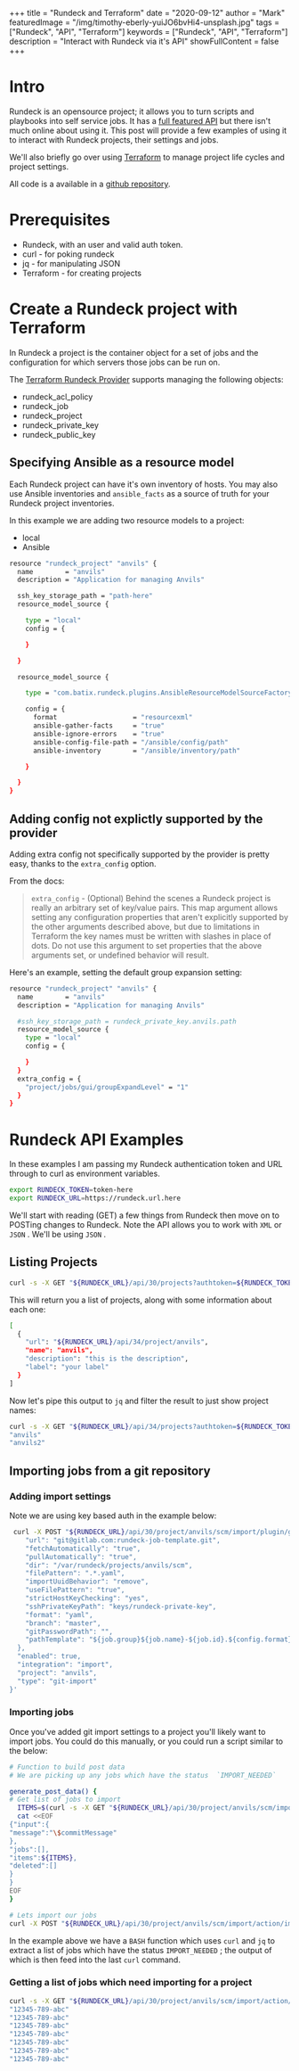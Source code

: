 +++
title = "Rundeck and Terraform"
date = "2020-09-12"
author = "Mark"
featuredImage = "/img/timothy-eberly-yuiJO6bvHi4-unsplash.jpg"
tags = ["Rundeck", "API", "Terraform"]
keywords = ["Rundeck", "API", "Terraform"]
description = "Interact with Rundeck via it's API"
showFullContent = false
+++

# Intro

Rundeck is an opensource project; it allows you to turn scripts and playbooks
into self service jobs. It has a [full featured
API](https://docs.rundeck.com/docs/api/rundeck-api.html) but there isn't much
online about using it. This post will provide a few examples of using it to
interact with Rundeck projects, their settings and jobs.

We'll also briefly go over using [Terraform](https://www.terraform.io/) to
manage project life cycles and project settings.

All code is a available in a [github
repository](https://github.com/markopolo123/rundeck-terraform-api).

# Prerequisites
* Rundeck, with an user and valid auth token.
* curl - for poking rundeck
* jq - for manipulating JSON
* Terraform - for creating projects
# Create a Rundeck project with Terraform

In Rundeck a project is the container object for a set of jobs and the
configuration for which servers those jobs can be run on.

The [Terraform Rundeck
Provider](https://www.terraform.io/docs/providers/rundeck/index.html) supports
managing the following objects:

* rundeck_acl_policy
* rundeck_job
* rundeck_project
* rundeck_private_key
* rundeck_public_key

## Specifying Ansible as a resource model

Each Rundeck project can have it's own inventory of hosts. You may also use
Ansible inventories and `ansible_facts` as a source of truth for your Rundeck
project inventories.

In this example we are adding two resource models to a project:

* local
* Ansible

```bash expand="Show"
resource "rundeck_project" "anvils" {
  name        = "anvils"
  description = "Application for managing Anvils"

  ssh_key_storage_path = "path-here"
  resource_model_source {

    type = "local"
    config = {

    }

  }

  resource_model_source {

    type = "com.batix.rundeck.plugins.AnsibleResourceModelSourceFactory"

    config = {
      format                   = "resourcexml"
      ansible-gather-facts     = "true"
      ansible-ignore-errors    = "true"
      ansible-config-file-path = "/ansible/config/path"
      ansible-inventory        = "/ansible/inventory/path"

    }

  }
}

```

## Adding config not explictly supported by the provider

Adding extra config not specifically supported by the provider is pretty easy,
thanks to the `extra_config` option.

From the docs:

> `extra_config` - (Optional) Behind the scenes a Rundeck project is really an
> arbitrary set of key/value pairs. This map argument allows setting any
> configuration properties that aren't explicitly supported by the other
> arguments described above, but due to limitations in Terraform the key names
> must be written with slashes in place of dots. Do not use this argument to set
> properties that the above arguments set, or undefined behavior will result.

Here's an example, setting the default group expansion setting:

```bash
resource "rundeck_project" "anvils" {
  name        = "anvils"
  description = "Application for managing Anvils"

  #ssh_key_storage_path = rundeck_private_key.anvils.path
  resource_model_source {
    type = "local"
    config = {

    }
  }
  extra_config = {
    "project/jobs/gui/groupExpandLevel" = "1"
  }
}

```

# Rundeck API Examples

In these examples I am passing my Rundeck authentication token and URL through
to curl as environment variables.

```bash
export RUNDECK_TOKEN=token-here
export RUNDECK_URL=https://rundeck.url.here
```

We'll start with reading (GET) a few things from Rundeck then move on to POSTing
changes to Rundeck. Note the API allows you to work with `XML` or `JSON` . We'll
be using `JSON` .

## Listing Projects

```bash
curl -s -X GET "${RUNDECK_URL}/api/30/projects?authtoken=${RUNDECK_TOKEN}" -H "Accept: application/json"
```

This will return you a list of projects, along with some information about each
one:

```bash
[
  {
    "url": "${RUNDECK_URL}/api/34/project/anvils",
    "name": "anvils",
    "description": "this is the description",
    "label": "your label"
  }
]

```

Now let's pipe this output to `jq` and filter the result to just show project
names:

```bash
curl -s -X GET "${RUNDECK_URL}/api/34/projects?authtoken=${RUNDECK_TOKEN}" -H "Accept: application/json" | jq '.[]| .name'
"anvils"
"anvils2"
```

## Importing jobs from a git repository

### Adding import settings

Note we are using key based auth in the example below:

```bash
 curl -X POST "${RUNDECK_URL}/api/30/project/anvils/scm/import/plugin/git-import/setup?authtoken=${RUNDECK_TOKEN}" -H "Content-Type: application/json" --data '{"config": {
    "url": "git@gitlab.com:rundeck-job-template.git",
    "fetchAutomatically": "true",
    "pullAutomatically": "true",
    "dir": "/var/rundeck/projects/anvils/scm",
    "filePattern": ".*.yaml",
    "importUuidBehavior": "remove",
    "useFilePattern": "true",
    "strictHostKeyChecking": "yes",
    "sshPrivateKeyPath": "keys/rundeck-private-key",
    "format": "yaml",
    "branch": "master",
    "gitPasswordPath": "",
    "pathTemplate": "${job.group}${job.name}-${job.id}.${config.format}"
  },
  "enabled": true,
  "integration": "import",
  "project": "anvils",
  "type": "git-import"
}'

```

### Importing jobs

Once you've added git import settings to a project you'll likely want to import
jobs. You could do this manually, or you could run a script similar to the
below:

```bash
# Function to build post data
# We are picking up any jobs which have the status  `IMPORT_NEEDED`

generate_post_data() {
# Get list of jobs to import
  ITEMS=$(curl -s -X GET "${RUNDECK_URL}/api/30/project/anvils/scm/import/action/import-all/input?authtoken=${RUNDECK_TOKEN}" -H "Accept: application/json" | jq '[.importItems[] | select(.status == "IMPORT_NEEDED") | .itemId]')
  cat <<EOF
{"input":{
"message":"\$commitMessage"
},
"jobs":[],
"items":${ITEMS},
"deleted":[]
}
}
EOF
}

# Lets import our jobs
curl -X POST "${RUNDECK_URL}/api/30/project/anvils/scm/import/action/import-all?authtoken=${RUNDECK_TOKEN}" -H "Content-Type: application/json" --data "$(generate_post_data)"

```

In the example above we have a `BASH` function which uses `curl` and `jq` to
extract a list of jobs which have the status `IMPORT_NEEDED` ; the output of
which is then feed into the last `curl` command.

### Getting a list of jobs which need importing for a project

```bash
curl -s -X GET "${RUNDECK_URL}/api/30/project/anvils/scm/import/action/import-all/input?authtoken=${RUNDECK_TOKEN}" -H "Accept: application/json" | jq '[.importItems[] | select(.status == "IMPORT_NEEDED") | .itemId]'
"12345-789-abc"
"12345-789-abc"
"12345-789-abc"
"12345-789-abc"
"12345-789-abc"
"12345-789-abc"
"12345-789-abc"
```
